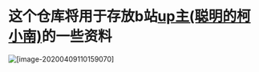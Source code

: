 # 这个仓库将用于存放b站[up主(聪明的柯小南)](https://space.bilibili.com/53420969)的一些资料

![[image-20200409110159070]](C:\Users\28399\AppData\Roaming\Typora\typora-user-images\image-20200409110159070.png)
